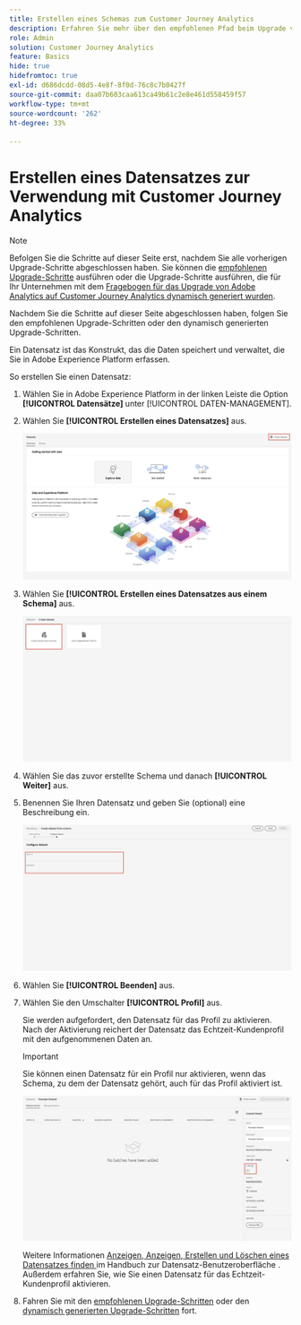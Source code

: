 ```yaml
---
title: Erstellen eines Schemas zum Customer Journey Analytics
description: Erfahren Sie mehr über den empfohlenen Pfad beim Upgrade von Adobe Analytics auf Customer Journey Analytics
role: Admin
solution: Customer Journey Analytics
feature: Basics
hide: true
hidefromtoc: true
exl-id: d686dcdd-08d5-4e8f-8f0d-76c8c7b0427f
source-git-commit: daa07b603caa613ca49b61c2e8e461d558459f57
workflow-type: tm+mt
source-wordcount: '262'
ht-degree: 33%

---
```


# Erstellen eines Datensatzes zur Verwendung mit Customer Journey Analytics

>[!NOTE]
> 
>Befolgen Sie die Schritte auf dieser Seite erst, nachdem Sie alle vorherigen Upgrade-Schritte abgeschlossen haben. Sie können die [empfohlenen Upgrade-Schritte](/help/getting-started/cja-upgrade/cja-upgrade-recommendations.md#recommended-upgrade-steps-for-most-organizations) ausführen oder die Upgrade-Schritte ausführen, die für Ihr Unternehmen mit dem [Fragebogen für das Upgrade von Adobe Analytics auf Customer Journey Analytics dynamisch generiert wurden](https://gigazelle.github.io/cja-ttv/).
>
>Nachdem Sie die Schritte auf dieser Seite abgeschlossen haben, folgen Sie den empfohlenen Upgrade-Schritten oder den dynamisch generierten Upgrade-Schritten.

<!-- Should we single source this instead of duplicate it? The following steps were copied from: /help/data-ingestion/aepwebsdk.md-->

Ein Datensatz ist das Konstrukt, das die Daten speichert und verwaltet, die Sie in Adobe Experience Platform erfassen.

So erstellen Sie einen Datensatz:

1. Wählen Sie in Adobe Experience Platform in der linken Leiste die Option **[!UICONTROL Datensätze]** unter [!UICONTROL DATEN-MANAGEMENT].

1. Wählen Sie **[!UICONTROL Erstellen eines Datensatzes]** aus.

   ![Erstellen eines Datensatzes](assets/create-dataset.png)

1. Wählen Sie **[!UICONTROL Erstellen eines Datensatzes aus einem Schema]** aus.

   ![Erstellen eines Datensatzes aus einem Schema](assets/create-dataset-from-schema.png)

1. Wählen Sie das zuvor erstellte Schema und danach **[!UICONTROL Weiter]** aus.

1. Benennen Sie Ihren Datensatz und geben Sie (optional) eine Beschreibung ein.

   ![Benennen eines Datensatzes](assets/name-your-datatest.png)

1. Wählen Sie **[!UICONTROL Beenden]** aus.

1. Wählen Sie den Umschalter **[!UICONTROL Profil]** aus.

   Sie werden aufgefordert, den Datensatz für das Profil zu aktivieren. Nach der Aktivierung reichert der Datensatz das Echtzeit-Kundenprofil mit den aufgenommenen Daten an.

   >[!IMPORTANT]
   >
   >    Sie können einen Datensatz für ein Profil nur aktivieren, wenn das Schema, zu dem der Datensatz gehört, auch für das Profil aktiviert ist.

   ![Aktivieren eines Schemas für ein Profil](assets/aepwebsdk-dataset-profile.png)

   Weitere Informationen [ Anzeigen, Anzeigen, Erstellen und Löschen eines Datensatzes finden ](https://experienceleague.adobe.com/docs/experience-platform/catalog/datasets/user-guide.html?lang=de) im Handbuch zur Datensatz-Benutzeroberfläche . Außerdem erfahren Sie, wie Sie einen Datensatz für das Echtzeit-Kundenprofil aktivieren.

1. Fahren Sie mit den [empfohlenen Upgrade-Schritten](/help/getting-started/cja-upgrade/cja-upgrade-recommendations.md#recommended-upgrade-steps-for-most-organizations) oder den [dynamisch generierten Upgrade-Schritten](https://gigazelle.github.io/cja-ttv/) fort.
